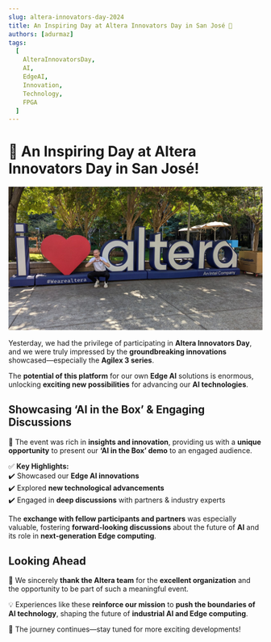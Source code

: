 ```yaml
---
slug: altera-innovators-day-2024
title: An Inspiring Day at Altera Innovators Day in San José 🚀
authors: [adurmaz]
tags:
  [
    AlteraInnovatorsDay,
    AI,
    EdgeAI,
    Innovation,
    Technology,
    FPGA
  ]
---
```


# 🚀 An Inspiring Day at Altera Innovators Day in San José!  

![Innovators Day](img/1727170828648.jpeg)

Yesterday, we had the privilege of participating in **Altera Innovators Day**, and we were truly impressed by the **groundbreaking innovations** showcased—especially the **Agilex 3 series**.  

The **potential of this platform** for our own **Edge AI** solutions is enormous, unlocking **exciting new possibilities** for advancing our **AI technologies**.  

## Showcasing ‘AI in the Box’ & Engaging Discussions  

🎤 The event was rich in **insights and innovation**, providing us with a **unique opportunity** to present our **‘AI in the Box’ demo** to an engaged audience.  

✅ **Key Highlights:**  
✔️ Showcased our **Edge AI innovations**  
✔️ Explored **new technological advancements**  
✔️ Engaged in **deep discussions** with partners & industry experts  

The **exchange with fellow participants and partners** was especially valuable, fostering **forward-looking discussions** about the future of **AI** and its role in **next-generation Edge computing**.  

## Looking Ahead  

🔹 We sincerely **thank the Altera team** for the **excellent organization** and the opportunity to be part of such a meaningful event.  

💡 Experiences like these **reinforce our mission** to **push the boundaries of AI technology**, shaping the future of **industrial AI and Edge computing**.  

🚀 The journey continues—stay tuned for more exciting developments! 
